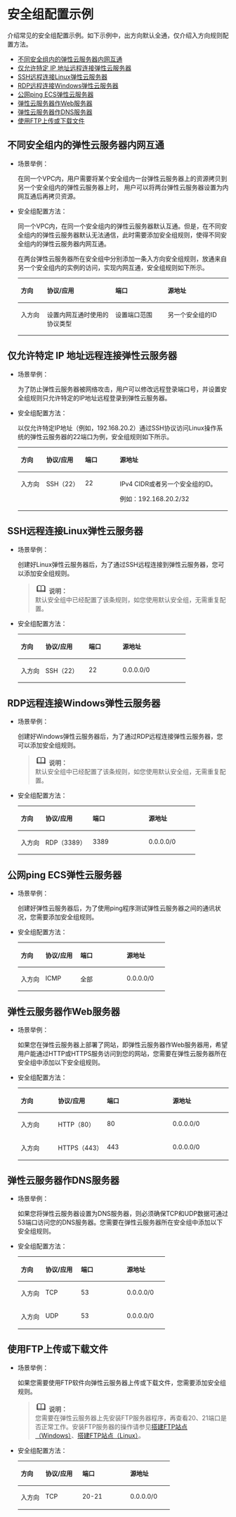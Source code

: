 # 安全组配置示例<a name="ZH-CN_TOPIC_0140323152"></a>

介绍常见的安全组配置示例。如下示例中，出方向默认全通，仅介绍入方向规则配置方法。

-   [不同安全组内的弹性云服务器内网互通](#zh-cn_topic_0118534011_section14197522283)
-   [仅允许特定 IP 地址远程连接弹性云服务器](#zh-cn_topic_0118534011_section17693183118306)
-   [SSH远程连接Linux弹性云服务器](#zh-cn_topic_0118534011_section115069253338)
-   [RDP远程连接Windows弹性云服务器](#zh-cn_topic_0118534011_section168046312349)
-   [公网ping ECS弹性云服务器](#zh-cn_topic_0118534011_section34721049193411)
-   [弹性云服务器作Web服务器](#zh-cn_topic_0118534011_section1517991516357)
-   [弹性云服务器作DNS服务器](#zh-cn_topic_0118534011_section2910346123520)
-   [使用FTP上传或下载文件](#zh-cn_topic_0118534011_section5964121693610)

## 不同安全组内的弹性云服务器内网互通<a name="zh-cn_topic_0118534011_section14197522283"></a>

-   场景举例：

    在同一个VPC内，用户需要将某个安全组内一台弹性云服务器上的资源拷贝到另一个安全组内的弹性云服务器上时， 用户可以将两台弹性云服务器设置为内网互通后再拷贝资源。

-   安全组配置方法：

    同一个VPC内，在同一个安全组内的弹性云服务器默认互通。但是，在不同安全组内的弹性云服务器默认无法通信，此时需要添加安全组规则，使得不同安全组内的弹性云服务器内网互通。

    在两台弹性云服务器所在安全组中分别添加一条入方向安全组规则，放通来自另一个安全组内的实例的访问，实现内网互通，安全组规则如下所示。

    <a name="zh-cn_topic_0118534011_table854766319358"></a>
    <table><thead align="left"><tr id="zh-cn_topic_0118534011_row2051403019358"><th class="cellrowborder" valign="top" width="12.400000000000002%" id="mcps1.1.5.1.1"><p id="zh-cn_topic_0118534011_p3928016319358"><a name="zh-cn_topic_0118534011_p3928016319358"></a><a name="zh-cn_topic_0118534011_p3928016319358"></a>方向</p>
    </th>
    <th class="cellrowborder" valign="top" width="32.43000000000001%" id="mcps1.1.5.1.2"><p id="zh-cn_topic_0118534011_p5102371419358"><a name="zh-cn_topic_0118534011_p5102371419358"></a><a name="zh-cn_topic_0118534011_p5102371419358"></a>协议/应用</p>
    </th>
    <th class="cellrowborder" valign="top" width="24.810000000000002%" id="mcps1.1.5.1.3"><p id="zh-cn_topic_0118534011_p2415644494621"><a name="zh-cn_topic_0118534011_p2415644494621"></a><a name="zh-cn_topic_0118534011_p2415644494621"></a>端口</p>
    </th>
    <th class="cellrowborder" valign="top" width="30.360000000000003%" id="mcps1.1.5.1.4"><p id="zh-cn_topic_0118534011_p1911210519358"><a name="zh-cn_topic_0118534011_p1911210519358"></a><a name="zh-cn_topic_0118534011_p1911210519358"></a>源地址</p>
    </th>
    </tr>
    </thead>
    <tbody><tr id="zh-cn_topic_0118534011_row3779122419358"><td class="cellrowborder" valign="top" width="12.400000000000002%" headers="mcps1.1.5.1.1 "><p id="zh-cn_topic_0118534011_p4808290419358"><a name="zh-cn_topic_0118534011_p4808290419358"></a><a name="zh-cn_topic_0118534011_p4808290419358"></a>入方向</p>
    </td>
    <td class="cellrowborder" valign="top" width="32.43000000000001%" headers="mcps1.1.5.1.2 "><p id="zh-cn_topic_0118534011_p4119033619358"><a name="zh-cn_topic_0118534011_p4119033619358"></a><a name="zh-cn_topic_0118534011_p4119033619358"></a>设置内网互通时使用的协议类型</p>
    </td>
    <td class="cellrowborder" valign="top" width="24.810000000000002%" headers="mcps1.1.5.1.3 "><p id="zh-cn_topic_0118534011_p4640703694621"><a name="zh-cn_topic_0118534011_p4640703694621"></a><a name="zh-cn_topic_0118534011_p4640703694621"></a>设置端口范围</p>
    </td>
    <td class="cellrowborder" valign="top" width="30.360000000000003%" headers="mcps1.1.5.1.4 "><p id="zh-cn_topic_0118534011_p6027368919358"><a name="zh-cn_topic_0118534011_p6027368919358"></a><a name="zh-cn_topic_0118534011_p6027368919358"></a>另一个安全组的ID</p>
    </td>
    </tr>
    </tbody>
    </table>


## 仅允许特定 IP 地址远程连接弹性云服务器<a name="zh-cn_topic_0118534011_section17693183118306"></a>

-   场景举例：

    为了防止弹性云服务器被网络攻击，用户可以修改远程登录端口号，并设置安全组规则只允许特定的IP地址远程登录到弹性云服务器。

-   安全组配置方法：

    以仅允许特定IP地址（例如，192.168.20.2）通过SSH协议访问Linux操作系统的弹性云服务器的22端口为例，安全组规则如下所示。

    <a name="zh-cn_topic_0118534011_table2497622119555"></a>
    <table><thead align="left"><tr id="zh-cn_topic_0118534011_row407563919555"><th class="cellrowborder" valign="top" width="12.04120412041204%" id="mcps1.1.5.1.1"><p id="zh-cn_topic_0118534011_p181361106345"><a name="zh-cn_topic_0118534011_p181361106345"></a><a name="zh-cn_topic_0118534011_p181361106345"></a>方向</p>
    </th>
    <th class="cellrowborder" valign="top" width="18.51185118511851%" id="mcps1.1.5.1.2"><p id="zh-cn_topic_0118534011_p6169135719555"><a name="zh-cn_topic_0118534011_p6169135719555"></a><a name="zh-cn_topic_0118534011_p6169135719555"></a>协议/应用</p>
    </th>
    <th class="cellrowborder" valign="top" width="16.53165316531653%" id="mcps1.1.5.1.3"><p id="zh-cn_topic_0118534011_p2343829819555"><a name="zh-cn_topic_0118534011_p2343829819555"></a><a name="zh-cn_topic_0118534011_p2343829819555"></a>端口</p>
    </th>
    <th class="cellrowborder" valign="top" width="52.91529152915292%" id="mcps1.1.5.1.4"><p id="zh-cn_topic_0118534011_p1945401819555"><a name="zh-cn_topic_0118534011_p1945401819555"></a><a name="zh-cn_topic_0118534011_p1945401819555"></a>源地址</p>
    </th>
    </tr>
    </thead>
    <tbody><tr id="zh-cn_topic_0118534011_row3227161019555"><td class="cellrowborder" valign="top" width="12.04120412041204%" headers="mcps1.1.5.1.1 "><p id="zh-cn_topic_0118534011_p313671093414"><a name="zh-cn_topic_0118534011_p313671093414"></a><a name="zh-cn_topic_0118534011_p313671093414"></a>入方向</p>
    </td>
    <td class="cellrowborder" valign="top" width="18.51185118511851%" headers="mcps1.1.5.1.2 "><p id="zh-cn_topic_0118534011_p6386359419555"><a name="zh-cn_topic_0118534011_p6386359419555"></a><a name="zh-cn_topic_0118534011_p6386359419555"></a>SSH（22）</p>
    </td>
    <td class="cellrowborder" valign="top" width="16.53165316531653%" headers="mcps1.1.5.1.3 "><p id="zh-cn_topic_0118534011_p4840629219555"><a name="zh-cn_topic_0118534011_p4840629219555"></a><a name="zh-cn_topic_0118534011_p4840629219555"></a>22</p>
    </td>
    <td class="cellrowborder" valign="top" width="52.91529152915292%" headers="mcps1.1.5.1.4 "><p id="zh-cn_topic_0118534011_p2859561419555"><a name="zh-cn_topic_0118534011_p2859561419555"></a><a name="zh-cn_topic_0118534011_p2859561419555"></a>IPv4 CIDR或者另一个安全组的ID。</p>
    <p id="zh-cn_topic_0118534011_p62410334191747"><a name="zh-cn_topic_0118534011_p62410334191747"></a><a name="zh-cn_topic_0118534011_p62410334191747"></a>例如：192.168.20.2/32</p>
    </td>
    </tr>
    </tbody>
    </table>


## SSH远程连接Linux弹性云服务器<a name="zh-cn_topic_0118534011_section115069253338"></a>

-   场景举例：

    创建好Linux弹性云服务器后，为了通过SSH远程连接到弹性云服务器，您可以添加安全组规则。

    >![](public_sys-resources/icon-note.gif) **说明：**   
    >默认安全组中已经配置了该条规则，如您使用默认安全组，无需重复配置。  

-   安全组配置方法：

    <a name="zh-cn_topic_0118534011_table16351717123312"></a>
    <table><thead align="left"><tr id="zh-cn_topic_0118534011_row19634417153313"><th class="cellrowborder" valign="top" width="14.649999999999999%" id="mcps1.1.5.1.1"><p id="zh-cn_topic_0118534011_p96349178332"><a name="zh-cn_topic_0118534011_p96349178332"></a><a name="zh-cn_topic_0118534011_p96349178332"></a>方向</p>
    </th>
    <th class="cellrowborder" valign="top" width="25.779999999999998%" id="mcps1.1.5.1.2"><p id="zh-cn_topic_0118534011_p0634141717339"><a name="zh-cn_topic_0118534011_p0634141717339"></a><a name="zh-cn_topic_0118534011_p0634141717339"></a>协议/应用</p>
    </th>
    <th class="cellrowborder" valign="top" width="20.22%" id="mcps1.1.5.1.3"><p id="zh-cn_topic_0118534011_p19634717103313"><a name="zh-cn_topic_0118534011_p19634717103313"></a><a name="zh-cn_topic_0118534011_p19634717103313"></a>端口</p>
    </th>
    <th class="cellrowborder" valign="top" width="39.35%" id="mcps1.1.5.1.4"><p id="zh-cn_topic_0118534011_p166348179336"><a name="zh-cn_topic_0118534011_p166348179336"></a><a name="zh-cn_topic_0118534011_p166348179336"></a>源地址</p>
    </th>
    </tr>
    </thead>
    <tbody><tr id="zh-cn_topic_0118534011_row17635217123314"><td class="cellrowborder" valign="top" width="14.649999999999999%" headers="mcps1.1.5.1.1 "><p id="zh-cn_topic_0118534011_p863501710331"><a name="zh-cn_topic_0118534011_p863501710331"></a><a name="zh-cn_topic_0118534011_p863501710331"></a>入方向</p>
    </td>
    <td class="cellrowborder" valign="top" width="25.779999999999998%" headers="mcps1.1.5.1.2 "><p id="zh-cn_topic_0118534011_p1663551718336"><a name="zh-cn_topic_0118534011_p1663551718336"></a><a name="zh-cn_topic_0118534011_p1663551718336"></a>SSH（22）</p>
    </td>
    <td class="cellrowborder" valign="top" width="20.22%" headers="mcps1.1.5.1.3 "><p id="zh-cn_topic_0118534011_p5635417133313"><a name="zh-cn_topic_0118534011_p5635417133313"></a><a name="zh-cn_topic_0118534011_p5635417133313"></a>22</p>
    </td>
    <td class="cellrowborder" valign="top" width="39.35%" headers="mcps1.1.5.1.4 "><p id="zh-cn_topic_0118534011_p166353177333"><a name="zh-cn_topic_0118534011_p166353177333"></a><a name="zh-cn_topic_0118534011_p166353177333"></a>0.0.0.0/0</p>
    </td>
    </tr>
    </tbody>
    </table>


## RDP远程连接Windows弹性云服务器<a name="zh-cn_topic_0118534011_section168046312349"></a>

-   场景举例：

    创建好Windows弹性云服务器后，为了通过RDP远程连接弹性云服务器，您可以添加安全组规则。

    >![](public_sys-resources/icon-note.gif) **说明：**   
    >默认安全组中已经配置了该条规则，如您使用默认安全组，无需重复配置。  

-   安全组配置方法：

    <a name="zh-cn_topic_0118534011_table129650323711"></a>
    <table><thead align="left"><tr id="zh-cn_topic_0118534011_row145116433715"><th class="cellrowborder" valign="top" width="13.84%" id="mcps1.1.5.1.1"><p id="zh-cn_topic_0118534011_p155113453713"><a name="zh-cn_topic_0118534011_p155113453713"></a><a name="zh-cn_topic_0118534011_p155113453713"></a>方向</p>
    </th>
    <th class="cellrowborder" valign="top" width="26.590000000000003%" id="mcps1.1.5.1.2"><p id="zh-cn_topic_0118534011_p165113443717"><a name="zh-cn_topic_0118534011_p165113443717"></a><a name="zh-cn_topic_0118534011_p165113443717"></a>协议/应用</p>
    </th>
    <th class="cellrowborder" valign="top" width="31.47%" id="mcps1.1.5.1.3"><p id="zh-cn_topic_0118534011_p155214163719"><a name="zh-cn_topic_0118534011_p155214163719"></a><a name="zh-cn_topic_0118534011_p155214163719"></a>端口</p>
    </th>
    <th class="cellrowborder" valign="top" width="28.1%" id="mcps1.1.5.1.4"><p id="zh-cn_topic_0118534011_p952142371"><a name="zh-cn_topic_0118534011_p952142371"></a><a name="zh-cn_topic_0118534011_p952142371"></a>源地址</p>
    </th>
    </tr>
    </thead>
    <tbody><tr id="zh-cn_topic_0118534011_row18528416375"><td class="cellrowborder" valign="top" width="13.84%" headers="mcps1.1.5.1.1 "><p id="zh-cn_topic_0118534011_p8521445370"><a name="zh-cn_topic_0118534011_p8521445370"></a><a name="zh-cn_topic_0118534011_p8521445370"></a>入方向</p>
    </td>
    <td class="cellrowborder" valign="top" width="26.590000000000003%" headers="mcps1.1.5.1.2 "><p id="zh-cn_topic_0118534011_p452446375"><a name="zh-cn_topic_0118534011_p452446375"></a><a name="zh-cn_topic_0118534011_p452446375"></a>RDP（3389）</p>
    </td>
    <td class="cellrowborder" valign="top" width="31.47%" headers="mcps1.1.5.1.3 "><p id="zh-cn_topic_0118534011_p125215413371"><a name="zh-cn_topic_0118534011_p125215413371"></a><a name="zh-cn_topic_0118534011_p125215413371"></a>3389</p>
    </td>
    <td class="cellrowborder" valign="top" width="28.1%" headers="mcps1.1.5.1.4 "><p id="zh-cn_topic_0118534011_p155219414376"><a name="zh-cn_topic_0118534011_p155219414376"></a><a name="zh-cn_topic_0118534011_p155219414376"></a>0.0.0.0/0</p>
    </td>
    </tr>
    </tbody>
    </table>


## 公网ping ECS弹性云服务器<a name="zh-cn_topic_0118534011_section34721049193411"></a>

-   场景举例：

    创建好弹性云服务器后，为了使用ping程序测试弹性云服务器之间的通讯状况，您需要添加安全组规则。

-   安全组配置方法：

    <a name="zh-cn_topic_0118534011_table810055173719"></a>
    <table><thead align="left"><tr id="zh-cn_topic_0118534011_row0160051103719"><th class="cellrowborder" valign="top" width="16.7%" id="mcps1.1.5.1.1"><p id="zh-cn_topic_0118534011_p2160251153718"><a name="zh-cn_topic_0118534011_p2160251153718"></a><a name="zh-cn_topic_0118534011_p2160251153718"></a>方向</p>
    </th>
    <th class="cellrowborder" valign="top" width="23.73%" id="mcps1.1.5.1.2"><p id="zh-cn_topic_0118534011_p141601751113715"><a name="zh-cn_topic_0118534011_p141601751113715"></a><a name="zh-cn_topic_0118534011_p141601751113715"></a>协议/应用</p>
    </th>
    <th class="cellrowborder" valign="top" width="31.47%" id="mcps1.1.5.1.3"><p id="zh-cn_topic_0118534011_p14160165111379"><a name="zh-cn_topic_0118534011_p14160165111379"></a><a name="zh-cn_topic_0118534011_p14160165111379"></a>端口</p>
    </th>
    <th class="cellrowborder" valign="top" width="28.1%" id="mcps1.1.5.1.4"><p id="zh-cn_topic_0118534011_p161601651183720"><a name="zh-cn_topic_0118534011_p161601651183720"></a><a name="zh-cn_topic_0118534011_p161601651183720"></a>源地址</p>
    </th>
    </tr>
    </thead>
    <tbody><tr id="zh-cn_topic_0118534011_row1216175110371"><td class="cellrowborder" valign="top" width="16.7%" headers="mcps1.1.5.1.1 "><p id="zh-cn_topic_0118534011_p5161175117373"><a name="zh-cn_topic_0118534011_p5161175117373"></a><a name="zh-cn_topic_0118534011_p5161175117373"></a>入方向</p>
    </td>
    <td class="cellrowborder" valign="top" width="23.73%" headers="mcps1.1.5.1.2 "><p id="zh-cn_topic_0118534011_p816119517376"><a name="zh-cn_topic_0118534011_p816119517376"></a><a name="zh-cn_topic_0118534011_p816119517376"></a>ICMP</p>
    </td>
    <td class="cellrowborder" valign="top" width="31.47%" headers="mcps1.1.5.1.3 "><p id="zh-cn_topic_0118534011_p11161205112375"><a name="zh-cn_topic_0118534011_p11161205112375"></a><a name="zh-cn_topic_0118534011_p11161205112375"></a>全部</p>
    </td>
    <td class="cellrowborder" valign="top" width="28.1%" headers="mcps1.1.5.1.4 "><p id="zh-cn_topic_0118534011_p1316155143713"><a name="zh-cn_topic_0118534011_p1316155143713"></a><a name="zh-cn_topic_0118534011_p1316155143713"></a>0.0.0.0/0</p>
    </td>
    </tr>
    </tbody>
    </table>


## 弹性云服务器作Web服务器<a name="zh-cn_topic_0118534011_section1517991516357"></a>

-   场景举例：

    如果您在弹性云服务器上部署了网站，即弹性云服务器作Web服务器用，希望用户能通过HTTP或HTTPS服务访问到您的网站，您需要在弹性云服务器所在安全组中添加以下安全组规则。

-   安全组配置方法：

    <a name="zh-cn_topic_0118534011_table30323767195135"></a>
    <table><thead align="left"><tr id="zh-cn_topic_0118534011_row15770184195135"><th class="cellrowborder" valign="top" width="17.611761176117614%" id="mcps1.1.5.1.1"><p id="zh-cn_topic_0118534011_p53423553195135"><a name="zh-cn_topic_0118534011_p53423553195135"></a><a name="zh-cn_topic_0118534011_p53423553195135"></a>方向</p>
    </th>
    <th class="cellrowborder" valign="top" width="23.17231723172317%" id="mcps1.1.5.1.2"><p id="zh-cn_topic_0118534011_p2316559195135"><a name="zh-cn_topic_0118534011_p2316559195135"></a><a name="zh-cn_topic_0118534011_p2316559195135"></a>协议/应用</p>
    </th>
    <th class="cellrowborder" valign="top" width="31.203120312031203%" id="mcps1.1.5.1.3"><p id="zh-cn_topic_0118534011_p32340552195135"><a name="zh-cn_topic_0118534011_p32340552195135"></a><a name="zh-cn_topic_0118534011_p32340552195135"></a>端口</p>
    </th>
    <th class="cellrowborder" valign="top" width="28.012801280128013%" id="mcps1.1.5.1.4"><p id="zh-cn_topic_0118534011_p2339084195135"><a name="zh-cn_topic_0118534011_p2339084195135"></a><a name="zh-cn_topic_0118534011_p2339084195135"></a>源地址</p>
    </th>
    </tr>
    </thead>
    <tbody><tr id="zh-cn_topic_0118534011_row55248116195135"><td class="cellrowborder" valign="top" width="17.611761176117614%" headers="mcps1.1.5.1.1 "><p id="zh-cn_topic_0118534011_p27918930195135"><a name="zh-cn_topic_0118534011_p27918930195135"></a><a name="zh-cn_topic_0118534011_p27918930195135"></a>入方向</p>
    </td>
    <td class="cellrowborder" valign="top" width="23.17231723172317%" headers="mcps1.1.5.1.2 "><p id="zh-cn_topic_0118534011_p45912425195135"><a name="zh-cn_topic_0118534011_p45912425195135"></a><a name="zh-cn_topic_0118534011_p45912425195135"></a>HTTP（80）</p>
    </td>
    <td class="cellrowborder" valign="top" width="31.203120312031203%" headers="mcps1.1.5.1.3 "><p id="zh-cn_topic_0118534011_p46840856195135"><a name="zh-cn_topic_0118534011_p46840856195135"></a><a name="zh-cn_topic_0118534011_p46840856195135"></a>80</p>
    </td>
    <td class="cellrowborder" valign="top" width="28.012801280128013%" headers="mcps1.1.5.1.4 "><p id="zh-cn_topic_0118534011_p36012962195135"><a name="zh-cn_topic_0118534011_p36012962195135"></a><a name="zh-cn_topic_0118534011_p36012962195135"></a>0.0.0.0/0</p>
    </td>
    </tr>
    <tr id="zh-cn_topic_0118534011_row5566305020026"><td class="cellrowborder" valign="top" width="17.611761176117614%" headers="mcps1.1.5.1.1 "><p id="zh-cn_topic_0118534011_p4461017620026"><a name="zh-cn_topic_0118534011_p4461017620026"></a><a name="zh-cn_topic_0118534011_p4461017620026"></a>入方向</p>
    </td>
    <td class="cellrowborder" valign="top" width="23.17231723172317%" headers="mcps1.1.5.1.2 "><p id="zh-cn_topic_0118534011_p3120540920026"><a name="zh-cn_topic_0118534011_p3120540920026"></a><a name="zh-cn_topic_0118534011_p3120540920026"></a>HTTPS（443）</p>
    </td>
    <td class="cellrowborder" valign="top" width="31.203120312031203%" headers="mcps1.1.5.1.3 "><p id="zh-cn_topic_0118534011_p5665449220026"><a name="zh-cn_topic_0118534011_p5665449220026"></a><a name="zh-cn_topic_0118534011_p5665449220026"></a>443</p>
    </td>
    <td class="cellrowborder" valign="top" width="28.012801280128013%" headers="mcps1.1.5.1.4 "><p id="zh-cn_topic_0118534011_p2561110020026"><a name="zh-cn_topic_0118534011_p2561110020026"></a><a name="zh-cn_topic_0118534011_p2561110020026"></a>0.0.0.0/0</p>
    </td>
    </tr>
    </tbody>
    </table>


## 弹性云服务器作DNS服务器<a name="zh-cn_topic_0118534011_section2910346123520"></a>

-   场景举例：

    如果您将弹性云服务器设置为DNS服务器，则必须确保TCP和UDP数据可通过53端口访问您的DNS服务器。您需要在弹性云服务器所在安全组中添加以下安全组规则。

-   安全组配置方法：

    <a name="zh-cn_topic_0118534011_table9719143933517"></a>
    <table><thead align="left"><tr id="zh-cn_topic_0118534011_row371953993514"><th class="cellrowborder" valign="top" width="16.711671167116712%" id="mcps1.1.5.1.1"><p id="zh-cn_topic_0118534011_p77202395359"><a name="zh-cn_topic_0118534011_p77202395359"></a><a name="zh-cn_topic_0118534011_p77202395359"></a>方向</p>
    </th>
    <th class="cellrowborder" valign="top" width="24.072407240724072%" id="mcps1.1.5.1.2"><p id="zh-cn_topic_0118534011_p107201939133514"><a name="zh-cn_topic_0118534011_p107201939133514"></a><a name="zh-cn_topic_0118534011_p107201939133514"></a>协议/应用</p>
    </th>
    <th class="cellrowborder" valign="top" width="31.203120312031203%" id="mcps1.1.5.1.3"><p id="zh-cn_topic_0118534011_p07201398353"><a name="zh-cn_topic_0118534011_p07201398353"></a><a name="zh-cn_topic_0118534011_p07201398353"></a>端口</p>
    </th>
    <th class="cellrowborder" valign="top" width="28.012801280128013%" id="mcps1.1.5.1.4"><p id="zh-cn_topic_0118534011_p157201239183513"><a name="zh-cn_topic_0118534011_p157201239183513"></a><a name="zh-cn_topic_0118534011_p157201239183513"></a>源地址</p>
    </th>
    </tr>
    </thead>
    <tbody><tr id="zh-cn_topic_0118534011_row87211239133515"><td class="cellrowborder" valign="top" width="16.711671167116712%" headers="mcps1.1.5.1.1 "><p id="zh-cn_topic_0118534011_p2721163963512"><a name="zh-cn_topic_0118534011_p2721163963512"></a><a name="zh-cn_topic_0118534011_p2721163963512"></a>入方向</p>
    </td>
    <td class="cellrowborder" valign="top" width="24.072407240724072%" headers="mcps1.1.5.1.2 "><p id="zh-cn_topic_0118534011_p16721163916353"><a name="zh-cn_topic_0118534011_p16721163916353"></a><a name="zh-cn_topic_0118534011_p16721163916353"></a>TCP</p>
    </td>
    <td class="cellrowborder" valign="top" width="31.203120312031203%" headers="mcps1.1.5.1.3 "><p id="zh-cn_topic_0118534011_p1672119392358"><a name="zh-cn_topic_0118534011_p1672119392358"></a><a name="zh-cn_topic_0118534011_p1672119392358"></a>53</p>
    </td>
    <td class="cellrowborder" valign="top" width="28.012801280128013%" headers="mcps1.1.5.1.4 "><p id="zh-cn_topic_0118534011_p672163953517"><a name="zh-cn_topic_0118534011_p672163953517"></a><a name="zh-cn_topic_0118534011_p672163953517"></a>0.0.0.0/0</p>
    </td>
    </tr>
    <tr id="zh-cn_topic_0118534011_row127214392355"><td class="cellrowborder" valign="top" width="16.711671167116712%" headers="mcps1.1.5.1.1 "><p id="zh-cn_topic_0118534011_p1721739123511"><a name="zh-cn_topic_0118534011_p1721739123511"></a><a name="zh-cn_topic_0118534011_p1721739123511"></a>入方向</p>
    </td>
    <td class="cellrowborder" valign="top" width="24.072407240724072%" headers="mcps1.1.5.1.2 "><p id="zh-cn_topic_0118534011_p207221139183518"><a name="zh-cn_topic_0118534011_p207221139183518"></a><a name="zh-cn_topic_0118534011_p207221139183518"></a>UDP</p>
    </td>
    <td class="cellrowborder" valign="top" width="31.203120312031203%" headers="mcps1.1.5.1.3 "><p id="zh-cn_topic_0118534011_p3722133933514"><a name="zh-cn_topic_0118534011_p3722133933514"></a><a name="zh-cn_topic_0118534011_p3722133933514"></a>53</p>
    </td>
    <td class="cellrowborder" valign="top" width="28.012801280128013%" headers="mcps1.1.5.1.4 "><p id="zh-cn_topic_0118534011_p3722439103510"><a name="zh-cn_topic_0118534011_p3722439103510"></a><a name="zh-cn_topic_0118534011_p3722439103510"></a>0.0.0.0/0</p>
    </td>
    </tr>
    </tbody>
    </table>


## 使用FTP上传或下载文件<a name="zh-cn_topic_0118534011_section5964121693610"></a>

-   场景举例：

    如果您需要使用FTP软件向弹性云服务器上传或下载文件，您需要添加安全组规则。

    >![](public_sys-resources/icon-note.gif) **说明：**   
    >您需要在弹性云服务器上先安装FTP服务器程序，再查看20、21端口是否正常工作。安装FTP服务器的操作请参见[搭建FTP站点（Windows）](https://support.huaweicloud.com/bestpractice-ecs/zh-cn_topic_0109733866.html)、[搭建FTP站点（Linux）](https://support.huaweicloud.com/bestpractice-ecs/zh-cn_topic_0115828034.html)。  

-   安全组配置方法：

    <a name="zh-cn_topic_0118534011_table8479153013395"></a>
    <table><thead align="left"><tr id="zh-cn_topic_0118534011_row1518203013392"><th class="cellrowborder" valign="top" width="16.17%" id="mcps1.1.5.1.1"><p id="zh-cn_topic_0118534011_p13518730193918"><a name="zh-cn_topic_0118534011_p13518730193918"></a><a name="zh-cn_topic_0118534011_p13518730193918"></a>方向</p>
    </th>
    <th class="cellrowborder" valign="top" width="24.26%" id="mcps1.1.5.1.2"><p id="zh-cn_topic_0118534011_p1651819306397"><a name="zh-cn_topic_0118534011_p1651819306397"></a><a name="zh-cn_topic_0118534011_p1651819306397"></a>协议/应用</p>
    </th>
    <th class="cellrowborder" valign="top" width="31.47%" id="mcps1.1.5.1.3"><p id="zh-cn_topic_0118534011_p175183303395"><a name="zh-cn_topic_0118534011_p175183303395"></a><a name="zh-cn_topic_0118534011_p175183303395"></a>端口</p>
    </th>
    <th class="cellrowborder" valign="top" width="28.1%" id="mcps1.1.5.1.4"><p id="zh-cn_topic_0118534011_p3518163053913"><a name="zh-cn_topic_0118534011_p3518163053913"></a><a name="zh-cn_topic_0118534011_p3518163053913"></a>源地址</p>
    </th>
    </tr>
    </thead>
    <tbody><tr id="zh-cn_topic_0118534011_row4519143013399"><td class="cellrowborder" valign="top" width="16.17%" headers="mcps1.1.5.1.1 "><p id="zh-cn_topic_0118534011_p13519123013393"><a name="zh-cn_topic_0118534011_p13519123013393"></a><a name="zh-cn_topic_0118534011_p13519123013393"></a>入方向</p>
    </td>
    <td class="cellrowborder" valign="top" width="24.26%" headers="mcps1.1.5.1.2 "><p id="zh-cn_topic_0118534011_p10519113063920"><a name="zh-cn_topic_0118534011_p10519113063920"></a><a name="zh-cn_topic_0118534011_p10519113063920"></a>TCP</p>
    </td>
    <td class="cellrowborder" valign="top" width="31.47%" headers="mcps1.1.5.1.3 "><p id="zh-cn_topic_0118534011_p5519930193917"><a name="zh-cn_topic_0118534011_p5519930193917"></a><a name="zh-cn_topic_0118534011_p5519930193917"></a>20-21</p>
    </td>
    <td class="cellrowborder" valign="top" width="28.1%" headers="mcps1.1.5.1.4 "><p id="zh-cn_topic_0118534011_p13519630123910"><a name="zh-cn_topic_0118534011_p13519630123910"></a><a name="zh-cn_topic_0118534011_p13519630123910"></a>0.0.0.0/0</p>
    </td>
    </tr>
    </tbody>
    </table>


